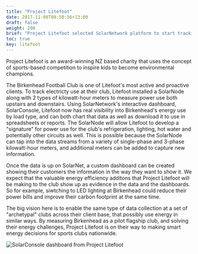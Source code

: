 ```yaml
---
title: "Project Litefoot"
date: 2017-11-08T08:50:56+13:00
draft: false
weight: 200
brief: "Project Litefoot selected SolarNetwork platform to start tracking electricity use at their sports clubs."
toc: true
key: litefoot
---
```

Project Litefoot is an award-winning NZ based charity that uses the concept of sports-based competition to inspire kids to become environmental champions.

The Birkenhead Football Club is one of Litefoot's most active and proactive clients. To track electricty use at their club, Litefoot installed a SolarNode along with 2 types of kilowatt-hour meters to measure power use both upstairs and downstairs. Using SolarNetwork's interactive dashboard, SolarConsole, Litefoot now has real visibility into Birkenhead's energy use by load type, and can both chart that data as well as download it to use in spreadsheets or reports. The SolarNode will allow Litefoot to develop a "signature" for power use for the club's refrigeration, lighting, hot water and potentially other circuits as well. This is possible because the SolarNode can tap into the data streams from a variety of single-phase and 3-phase kilowatt-hour meters, and additional meters can be added to capture new information. 

 Once the data is up on SolarNet, a custom dashboard can be created showing their customers the information in the way they want to show it. We expect that the valuable energy efficiency additons that Project Litefoot will be making to the club show up as evidence in the data and the dashboards. So for example, siwtching to LED lighting at Birkenhead could reduce their power bills and improve their carbon footprint at the same time.

The big vision here is to enable the same type of data collection at a set of "archetypal" clubs across their client base, that possibly use energy in similar ways. By measuring Birkenhead as a pilot flagship club, and solving their energy challenges, Project Litefoot is on their way to making smart energy decisions for sports clubs nationwide.

![SolarConsole dashboard from Project Litefoot](use-cases/SolarConsole_Litefoot_BirkenHeadFC.png)
